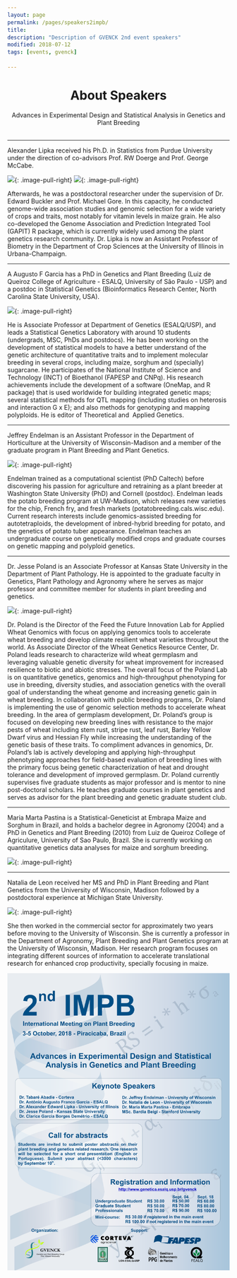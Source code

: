```yaml
---
layout: page
permalink: /pages/speakers2impb/
title: 
description: "Description of GVENCK 2nd event speakers"
modified: 2018-07-12
tags: [events, gvenck]

---
```


<center><h1>About Speakers</h1>
Advances in Experimental Design and Statistical Analysis in Genetics and Plant Breeding</center>
<br>
  
  
<center><hr></center>

Alexander Lipka received his Ph.D. in Statistics from Purdue University under the direction of co-advisors Prof. RW Doerge and Prof. George McCabe. 

<img src="{{ site.url }}/images/speakers-2impb/lipka.jpg" height="120">{: .image-pull-right}
<img src="../images/speakers-2impb/lipka.jpg" height="120">{: .image-pull-right}

Afterwards, he was a postdoctoral researcher under the supervision of Dr. Edward Buckler and Prof. Michael Gore. In this capacity, he conducted genome-wide association studies and genomic selection for a wide variety of crops and traits, most notably for vitamin levels in maize grain. He also co-developed the Genome Association and Prediction Integrated Tool (GAPIT) R package, which is currently widely used among the plant genetics research community. Dr. Lipka is now an Assistant Professor of Biometry in the Department of Crop Sciences at the University of Illinois in Urbana-Champaign. 

<center><hr></center>

A Augusto F Garcia has a PhD in Genetics and Plant Breeding (Luiz de Queiroz College of Agriculture - ESALQ, University of São Paulo - USP) and a postdoc in Statistical Genetics (Bioinformatics Research Center, North Carolina State University, USA). 

<img src="../images/speakers-2impb/augusto.jpg" height="120">{: .image-pull-right}

He is Associate Professor at Department of Genetics (ESALQ/USP), and leads a Statistical Genetics Laboratory with around 10 students (undergrads, MSC, PhDs and postdocs). He has been working on the development of statistical models to have a better understand of the genetic architecture of quantitative traits and to implement molecular breeding in several crops, including maize, sorghum and (specially) sugarcane. He participates of the National Institute of Science and Technology (INCT) of Bioethanol (FAPESP and CNPq). His research achievements include the development of a software (OneMap, and R package) that is used worldwide for building integrated genetic maps; several statistical methods for QTL mapping (including studies on heterosis and interaction G x E); and also methods for genotyping and mapping polyploids. He is editor of Theoretical and  Applied Genetics.

<center><hr></center>

Jeffrey Endelman is an Assistant Professor in the Department of Horticulture at the University of Wisconsin-Madison and a member of the graduate program in Plant Breeding and Plant Genetics. 

<img src="../images/speakers-2impb/endelman.jpg" height="120">{: .image-pull-right}

Endelman trained as a computational scientist (PhD Caltech) before discovering his passion for agriculture and retraining as a plant breeder at Washington State University (PhD) and Cornell (postdoc). Endelman leads the potato breeding program at UW-Madison, which releases new varieties for the chip, French fry, and fresh markets (potatobreeding.cals.wisc.edu). Current research interests include genomics-assisted breeding for autotetraploids, the development of inbred-hybrid breeding for potato, and the genetics of potato tuber appearance. Endelman teaches an undergraduate course on genetically modified crops and graduate courses on genetic mapping and polyploid genetics.

<center><hr></center>

Dr. Jesse Poland is an Associate Professor at Kansas State University in the Department of Plant Pathology. He is appointed to the graduate faculty in Genetics, Plant Pathology and Agronomy where he serves as major professor and committee member for students in plant breeding and genetics. 

<img src="../images/speakers-2impb/poland.jpg" height="120">{: .image-pull-right}

Dr. Poland is the Director of the Feed the Future Innovation Lab for Applied Wheat Genomics with focus on applying genomics tools to accelerate wheat breeding and develop climate resilient wheat varieties throughout the world. As Associate Director of the Wheat Genetics Resource Center, Dr. Poland leads research to characterize wild wheat germplasm and leveraging valuable genetic diversity for wheat improvement for increased resilience to biotic and abiotic stresses. The overall focus of the Poland Lab is on quantitative genetics, genomics and high-throughput phenotyping for use in breeding, diversity studies, and association genetics with the overall goal of understanding the wheat genome and increasing genetic gain in wheat breeding. In collaboration with public breeding programs, Dr. Poland is implementing the use of genomic selection methods to accelerate wheat breeding. In the area of germplasm development, Dr. Poland’s group is focused on developing new breeding lines with resistance to the major pests of wheat including stem rust, stripe rust, leaf rust, Barley Yellow Dwarf virus and Hessian Fly while increasing the understanding of the genetic basis of these traits. To compliment advances in genomics, Dr. Poland’s lab is actively developing and applying high-throughput phenotyping approaches for field-based evaluation of breeding lines with the primary focus being genetic characterization of heat and drought tolerance and development of improved germplasm. Dr. Poland currently supervises five graduate students as major professor and is mentor to nine post-doctoral scholars. He teaches graduate courses in plant genetics and serves as advisor for the plant breeding and genetic graduate student club.

<center><hr></center>

Maria Marta Pastina is a Statistical-Geneticist at Embrapa Maize and Sorghum in Brazil, and holds a bachelor degree in Agronomy (2004) and a PhD in Genetics and Plant Breeding (2010) from Luiz de Queiroz College of Agriculure, University of Sao Paulo, Brazil. She is currently working on quantitative genetics data analyses for maize and sorghum breeding.

<img src="../images/speakers-2impb/mariamarta.jpg" height="120">{: .image-pull-right}

<center><hr></center>

Natalia de Leon received her MS and PhD in Plant Breeding and Plant Genetics from the University of Wisconsin, Madison followed by a postdoctoral experience at Michigan State University. 

<img src="../images/speakers-2impb/natalia.jpg" height="120">{: .image-pull-right}

She then worked in the commercial sector for approximately two years before moving to the University of Wisconsin. She is currently a professor in the Department of Agronomy, Plant Breeding and Plant Genetics program at the University of Wisconsin, Madison. Her research program focuses on integrating different sources of information to accelerate translational research for enhanced crop productivity, specially focusing in maize. 

![banner](../images/poster_2impb2.png)
